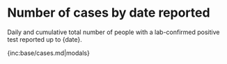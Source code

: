 # Number of cases by date reported

Daily and cumulative total number of people with a lab-confirmed positive test reported up to {date}.

{inc:base/cases.md|modals}